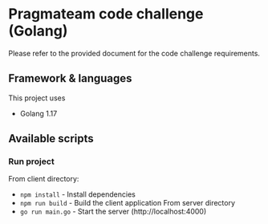 # Pragmateam code challenge (Golang)

Please refer to the provided document for the code challenge requirements.

## Framework & languages
This project uses
* Golang 1.17
## Available scripts

### Run project

From client directory: 
- `npm install` - Install dependencies
- `npm run build` - Build the client application
From server directory
- `go run main.go` - Start the server (http://localhost:4000)
